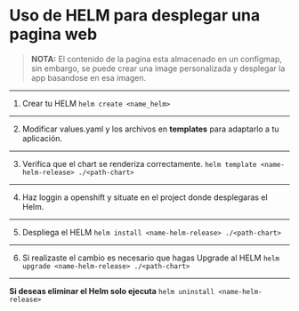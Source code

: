 # Uso de HELM para desplegar una pagina web
> **NOTA:** El contenido de la pagina esta almacenado en un configmap, sin embargo, se puede crear una image personalizada y desplegar la app basandose en esa imagen.

---
1) Crear tu HELM
   ```helm create <name_helm>```
---
2) Modificar values.yaml y los archivos en **templates** para adaptarlo a tu aplicación.
---   
3) Verifica que el chart se renderiza correctamente.
```helm template <name-helm-release> ./<path-chart>```
---
4) Haz loggin a openshift y situate en el project donde desplegaras el Helm.
---
5) Despliega el HELM
   ```helm install <name-helm-release> ./<path-chart>```
---
6) Si realizaste el cambio es necesario que hagas Upgrade al HELM
   ```helm upgrade <name-helm-release> ./<path-chart>```
---

**Si deseas eliminar el Helm solo ejecuta** ```helm uninstall <name-helm-release>```



